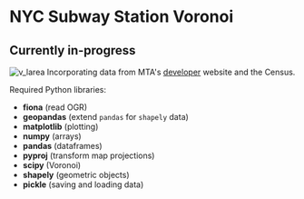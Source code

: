 NYC Subway Station Voronoi
==========================

## Currently in-progress
![v_larea](https://raw2.github.com/mhlinder/subway-map/master/data/plots/choropleth_v_larea.png)
Incorporating data from MTA's
[developer](http://web.mta.info/developers/download.html) website and
the Census.

Required Python libraries:
* **fiona** (read OGR)
* **geopandas** (extend `pandas` for `shapely` data)
* **matplotlib** (plotting)
* **numpy** (arrays)
* **pandas** (dataframes)
* **pyproj** (transform map projections)
* **scipy** (Voronoi)
* **shapely** (geometric objects)
* **pickle** (saving and loading data)
